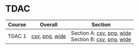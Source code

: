 # TDAC

| Course | Overall | Section |
| ------ | ------- | ------- |
| TDAC 1 | [csv](https://github.com/UCSD-Historical-Enrollment-Data/2025Summer1/blob/main/overall/TDAC%201.csv), [png](https://raw.githubusercontent.com/UCSD-Historical-Enrollment-Data/2025Summer1/main/plot_overall/TDAC%201.png), [wide](https://raw.githubusercontent.com/UCSD-Historical-Enrollment-Data/2025Summer1/main/plot_overall_wide/TDAC%201.png) | Section A: [csv](https://github.com/UCSD-Historical-Enrollment-Data/2025Summer1/blob/main/section/TDAC%201_A.csv), [png](https://raw.githubusercontent.com/UCSD-Historical-Enrollment-Data/2025Summer1/main/plot_section/TDAC%201_A.png), [wide](https://raw.githubusercontent.com/UCSD-Historical-Enrollment-Data/2025Summer1/main/plot_section_wide/TDAC%201_A.png)<br>Section B: [csv](https://github.com/UCSD-Historical-Enrollment-Data/2025Summer1/blob/main/section/TDAC%201_B.csv), [png](https://raw.githubusercontent.com/UCSD-Historical-Enrollment-Data/2025Summer1/main/plot_section/TDAC%201_B.png), [wide](https://raw.githubusercontent.com/UCSD-Historical-Enrollment-Data/2025Summer1/main/plot_section_wide/TDAC%201_B.png) |
